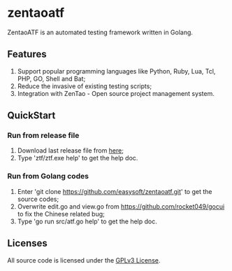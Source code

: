 # zentaoatf
ZentaoATF is an automated testing framework written in Golang.

## Features
1. Support popular programming languages like Python, Ruby, Lua, Tcl, PHP, GO, Shell and Bat;
2. Reduce the invasive of existing testing scripts;
3. Integration with ZenTao - Open source project management system.

## QuickStart
### Run from release file
1. Download last release file from [here](https://github.com/easysoft/zentaoatf/releases);
2. Type 'ztf/ztf.exe help' to get the help doc.

### Run from Golang codes
1. Enter 'git clone https://github.com/easysoft/zentaoatf.git' to get the source codes;
2. Overwrite edit.go and view.go from https://github.com/rocket049/gocui to fix the Chinese related bug;
3. Type 'go run src/atf.go help' to get the help doc.

## Licenses
All source code is licensed under the [GPLv3 License](LICENSE.md).
